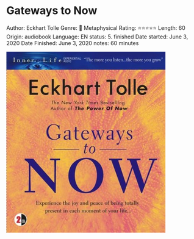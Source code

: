 # Gateways to Now

Author: Eckhart Tolle
Genre: 👻 Metaphysical
Rating: ⭐️⭐️⭐️⭐️⭐️
Length: 60
Origin: audiobook
Language: EN
status: 5. finished
Date started: June 3, 2020
Date Finished: June 3, 2020
notes: 60 minutes

![Untitled](Gateways%20to%20Now%20c392f98539de4d228063757d016690a1/Untitled.png)